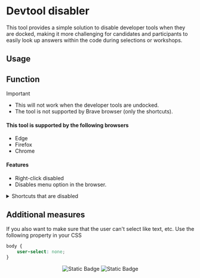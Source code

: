 # Devtool disabler
This tool provides a simple solution to disable developer tools when they are docked, making it more challenging for candidates and participants to easily look up answers within the code during selections or workshops.

## Usage



## Function
> [!IMPORTANT]
> - This will not work when the developer tools are undocked.
> - The tool is not supported by Brave browser (only the shortcuts).

#### This tool is supported by the following browsers
- Edge
- Firefox
- Chrome

#### Features
* Right-click disabled
* Disables menu option in the browser.

<details>
<summary>Shortcuts that are disabled</summary>

* <kbd>F12</kbd>
* <kbd>ctrl + shift + i</kbd>
* <kbd>ctrl + shift + j</kbd>
* <kbd>ctrl + shift + c</kbd>
* <kbd>shift + F3</kbd>
* <kbd>shift + F5</kbd>
* <kbd>shift + F7</kbd>
* <kbd>shift + F9</kbd>
* <kbd>shift + e</kbd>
* <kbd>shift + m</kbd>
* <kbd>shift + k</kbd>
* <kbd>ctrl + u</kbd>
</details>


## Additional measures
If you also want to make sure that the user can't select like text, etc. Use the following property in your CSS
```css
body {
    user-select: none;
}
```
<p align="center">
<img alt="Static Badge" src="https://img.shields.io/badge/Author-JoeydeKort-blue">
<img alt="Static Badge" src="https://img.shields.io/badge/License-MIT-yellow">
</p>

